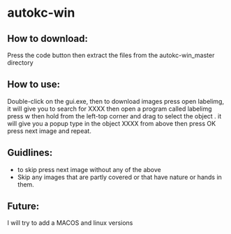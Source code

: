 # autokc-win
## How to download:
Press the code button then extract the files from the autokc-win_master directory
## How to use:
Double-click on the gui.exe,
then to download images press open labelimg, it will give you to search for XXXX then open a program called labelimg
press w then hold from the left-top corner and drag to select the object .
it will give you a popup type in the object XXXX from above then press OK
press next image and repeat.
## Guidlines:
- to skip press next image without any of the above
- Skip any images that are partly covered or that have nature or hands in them.
## Future:
I will try to add a MACOS and linux versions
